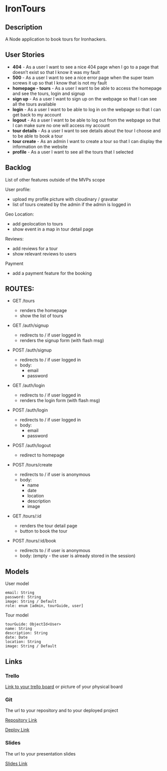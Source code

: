 # IronTours

## Description

A Node application to book tours for Ironhackers.
 
## User Stories

- **404** - As a user I want to see a nice 404 page when I go to a page that doesn’t exist so that I know it was my fault 
- **500** - As a user I want to see a nice error page when the super team screws it up so that I know that is not my fault
- **homepage - tours** - As a user I want to be able to access the homepage and see the tours, login and signup
- **sign up** - As a user I want to sign up on the webpage so that I can see all the tours available
- **login** - As a user I want to be able to log in on the webpage so that I can get back to my account
- **logout** - As a user I want to be able to log out from the webpage so that I can make sure no one will access my account
- **tour details** - As a user I want to see details about the tour I choose and to be able to book a tour
- **tour create** - As an admin I want to create a tour so that I can display the information on the website
- **profile** - As a user I want to see all the tours that I selected

## Backlog

List of other features outside of the MVPs scope

User profile:
- upload my profile picture with cloudinary / gravatar
- list of tours created by the admin if the admin is logged in

Geo Location:
- add geolocation to tours 
- show event in a map in tour detail page

Reviews:
- add reviews for a tour
- show relevant reviews to users

Payment
- add a payment feature for the booking

## ROUTES:

- GET /tours
  - renders the homepage
  - show the list of tours
- GET /auth/signup
  - redirects to / if user logged in
  - renders the signup form (with flash msg)
- POST /auth/signup
  - redirects to / if user logged in
  - body:
    - email
    - password
- GET /auth/login
  - redirects to / if user logged in
  - renders the login form (with flash msg)
- POST /auth/login
  - redirects to / if user logged in
  - body:
    - email
    - password
- POST /auth/logout
  - redirect to homepage 

- POST /tours/create 
  - redirects to / if user is anonymous
  - body: 
    - name
    - date
    - location
    - description
    - image
- GET /tours/:id
  - renders the tour detail page
  - button to book the tour
- POST /tours/:id/book
  - redirects to / if user is anonymous
  - body: (empty - the user is already stored in the session)


## Models

User model
 
```
email: String
password: String
image: String / Default
role: enum [admin, tourGuide, user]
```

Tour model

```
tourGuide: ObjectId<User>
name: String
description: String
date: Date
location: String
image: String / Default 
``` 

## Links

### Trello

[Link to your trello board](https://trello.com/b/fUBvbpg5/kanban-template) or picture of your physical board

### Git

The url to your repository and to your deployed project

[Repository Link](https://github.com/karlajaramillo/irontours)

[Deploy Link](http://heroku.com)

### Slides

The url to your presentation slides

[Slides Link](http://slides.com)


